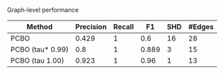 Graph-level performance

| Method           |   Precision |   Recall |    F1 |   SHD |   #Edges |
|------------------|-------------|----------|-------|-------|----------|
| PCBO             |       0.429 |        1 | 0.6   |    16 |       28 |
| PCBO (tau* 0.99) |       0.8   |        1 | 0.889 |     3 |       15 |
| PCBO (tau 1.00)  |       0.923 |        1 | 0.96  |     1 |       13 |
